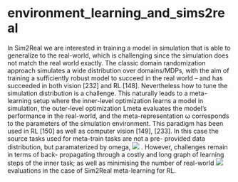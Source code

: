 # environment_learning_and_sims2real
In Sim2Real we are interested in training a model in simulation that is able to generalize to the real-world, which is challenging since the simulation does not match the real world exactly. The classic domain randomization approach simulates a wide distribution over domains/MDPs, with the aim of training a sufficiently robust model to succeed in the real world – and has succeeded in both vision [232] and RL [148]. Nevertheless how to tune the simulation distribution is a challenge. This naturally leads to a meta- learning setup where the inner-level optimization learns a model in simulation, the outer-level optimization Lmeta evaluates the model’s performance in the real-world, and the meta-representation ω corresponds to the parameters of the simulation environment. This paradigm has been used in RL [150] as well as computer vision [149], [233]. In this case the source tasks used for meta-train tasks are not a pre- provided data distribution, but paramaterized by omega, 
<img src="https://render.githubusercontent.com/render/math?math=\mathscr{D}_{\text {source}}(\omega)">
. However, challenges remain in terms of back- propagating through a costly and long graph of learning steps of the inner task; as well as minimising the number of real-world 
<img src="https://render.githubusercontent.com/render/math?math=\mathcal{L}^{m e t a}"> 
 evaluations in the case of Sim2Real meta-learning for RL.
<!-- REFERENCE -->

